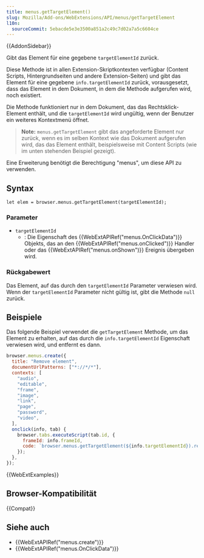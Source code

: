 ```yaml
---
title: menus.getTargetElement()
slug: Mozilla/Add-ons/WebExtensions/API/menus/getTargetElement
l10n:
  sourceCommit: 5ebacde5e3e3500a851a2c49c7d02a7a5c6604ce
---
```


{{AddonSidebar}}

Gibt das Element für eine gegebene `targetElementId` zurück.

Diese Methode ist in allen Extension-Skriptkontexten verfügbar (Content Scripts, Hintergrundseiten und andere Extension-Seiten) und gibt das Element für eine gegebene `info.targetElementId` zurück, vorausgesetzt, dass das Element in dem Dokument, in dem die Methode aufgerufen wird, noch existiert.

Die Methode funktioniert nur in dem Dokument, das das Rechtsklick-Element enthält, und die `targetElementId` wird ungültig, wenn der Benutzer ein weiteres Kontextmenü öffnet.

> **Note:** `menus.getTargetElement` gibt das angeforderte Element nur zurück, wenn es im selben Kontext wie das Dokument aufgerufen wird, das das Element enthält, beispielsweise mit Content Scripts (wie im unten stehenden Beispiel gezeigt).

Eine Erweiterung benötigt die Berechtigung "menus", um diese API zu verwenden.

## Syntax

```js-nolint
let elem = browser.menus.getTargetElement(targetElementId);
```

### Parameter

- `targetElementId`
  - : Die Eigenschaft des {{WebExtAPIRef("menus.OnClickData")}} Objekts, das an den {{WebExtAPIRef("menus.onClicked")}} Handler oder das {{WebExtAPIRef("menus.onShown")}} Ereignis übergeben wird.

### Rückgabewert

Das Element, auf das durch den `targetElementId` Parameter verwiesen wird. Wenn der `targetElementId` Parameter nicht gültig ist, gibt die Methode `null` zurück.

## Beispiele

Das folgende Beispiel verwendet die `getTargetElement` Methode, um das Element zu erhalten, auf das durch die `info.targetElementId` Eigenschaft verwiesen wird, und entfernt es dann.

```js
browser.menus.create({
  title: "Remove element",
  documentUrlPatterns: ["*://*/*"],
  contexts: [
    "audio",
    "editable",
    "frame",
    "image",
    "link",
    "page",
    "password",
    "video",
  ],
  onclick(info, tab) {
    browser.tabs.executeScript(tab.id, {
      frameId: info.frameId,
      code: `browser.menus.getTargetElement(${info.targetElementId}).remove();`,
    });
  },
});
```

{{WebExtExamples}}

## Browser-Kompatibilität

{{Compat}}

## Siehe auch

- {{WebExtAPIRef("menus.create")}}
- {{WebExtAPIRef("menus.OnClickData")}}

